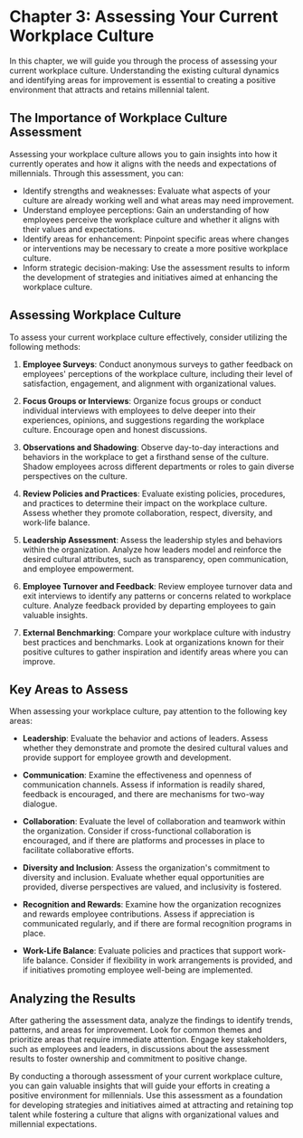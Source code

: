 Chapter 3: Assessing Your Current Workplace Culture
===================================================

In this chapter, we will guide you through the process of assessing your current workplace culture. Understanding the existing cultural dynamics and identifying areas for improvement is essential to creating a positive environment that attracts and retains millennial talent.

The Importance of Workplace Culture Assessment
----------------------------------------------

Assessing your workplace culture allows you to gain insights into how it currently operates and how it aligns with the needs and expectations of millennials. Through this assessment, you can:

* Identify strengths and weaknesses: Evaluate what aspects of your culture are already working well and what areas may need improvement.
* Understand employee perceptions: Gain an understanding of how employees perceive the workplace culture and whether it aligns with their values and expectations.
* Identify areas for enhancement: Pinpoint specific areas where changes or interventions may be necessary to create a more positive workplace culture.
* Inform strategic decision-making: Use the assessment results to inform the development of strategies and initiatives aimed at enhancing the workplace culture.

Assessing Workplace Culture
---------------------------

To assess your current workplace culture effectively, consider utilizing the following methods:

1. **Employee Surveys**: Conduct anonymous surveys to gather feedback on employees' perceptions of the workplace culture, including their level of satisfaction, engagement, and alignment with organizational values.

2. **Focus Groups or Interviews**: Organize focus groups or conduct individual interviews with employees to delve deeper into their experiences, opinions, and suggestions regarding the workplace culture. Encourage open and honest discussions.

3. **Observations and Shadowing**: Observe day-to-day interactions and behaviors in the workplace to get a firsthand sense of the culture. Shadow employees across different departments or roles to gain diverse perspectives on the culture.

4. **Review Policies and Practices**: Evaluate existing policies, procedures, and practices to determine their impact on the workplace culture. Assess whether they promote collaboration, respect, diversity, and work-life balance.

5. **Leadership Assessment**: Assess the leadership styles and behaviors within the organization. Analyze how leaders model and reinforce the desired cultural attributes, such as transparency, open communication, and employee empowerment.

6. **Employee Turnover and Feedback**: Review employee turnover data and exit interviews to identify any patterns or concerns related to workplace culture. Analyze feedback provided by departing employees to gain valuable insights.

7. **External Benchmarking**: Compare your workplace culture with industry best practices and benchmarks. Look at organizations known for their positive cultures to gather inspiration and identify areas where you can improve.

Key Areas to Assess
-------------------

When assessing your workplace culture, pay attention to the following key areas:

* **Leadership**: Evaluate the behavior and actions of leaders. Assess whether they demonstrate and promote the desired cultural values and provide support for employee growth and development.

* **Communication**: Examine the effectiveness and openness of communication channels. Assess if information is readily shared, feedback is encouraged, and there are mechanisms for two-way dialogue.

* **Collaboration**: Evaluate the level of collaboration and teamwork within the organization. Consider if cross-functional collaboration is encouraged, and if there are platforms and processes in place to facilitate collaborative efforts.

* **Diversity and Inclusion**: Assess the organization's commitment to diversity and inclusion. Evaluate whether equal opportunities are provided, diverse perspectives are valued, and inclusivity is fostered.

* **Recognition and Rewards**: Examine how the organization recognizes and rewards employee contributions. Assess if appreciation is communicated regularly, and if there are formal recognition programs in place.

* **Work-Life Balance**: Evaluate policies and practices that support work-life balance. Consider if flexibility in work arrangements is provided, and if initiatives promoting employee well-being are implemented.

Analyzing the Results
---------------------

After gathering the assessment data, analyze the findings to identify trends, patterns, and areas for improvement. Look for common themes and prioritize areas that require immediate attention. Engage key stakeholders, such as employees and leaders, in discussions about the assessment results to foster ownership and commitment to positive change.

By conducting a thorough assessment of your current workplace culture, you can gain valuable insights that will guide your efforts in creating a positive environment for millennials. Use this assessment as a foundation for developing strategies and initiatives aimed at attracting and retaining top talent while fostering a culture that aligns with organizational values and millennial expectations.
